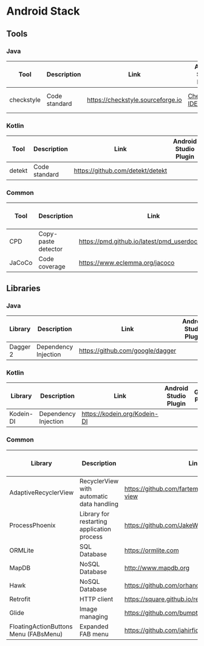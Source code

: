 # Android Stack

## Tools

### Java

| Tool | Description | Link | Android Studio Plugin | Gradle Plugin | Comments |
| --- | --- | --- | --- | --- | --- |
| checkstyle | Code standard | https://checkstyle.sourceforge.io |[CheckStyle-IDEA](https://plugins.jetbrains.com/plugin/1065-checkstyle-idea) | [The Checkstyle Plugin](https://docs.gradle.org/current/userguide/checkstyle_plugin.html) | [Rules](https://github.com/fartem/repository-rules/blob/master/rules/java/checkstyle/checkstyle.xml) |

### Kotlin

| Tool | Description | Link | Android Studio Plugin | Gradle Plugin | Comments |
| --- | --- | --- | --- | --- | --- |
| detekt | Code standard | https://github.com/detekt/detekt | | [io.gitlab.arturbosch.detekt](https://plugins.gradle.org/plugin/io.gitlab.arturbosch.detekt) | [Rules](https://github.com/fartem/repository-rules/blob/master/rules/kotlin/detekt/detect.yml) |

### Common

| Tool | Description | Link | Android Studio Plugin | Gradle Plugin | Comments |
| --- | --- | --- | --- | --- | --- |
| CPD | Copy-paste detector | https://pmd.github.io/latest/pmd_userdocs_cpd.html |
| JaCoCo | Code coverage | https://www.eclemma.org/jacoco |

## Libraries

### Java

| Library | Description | Link | Android Studio Plugin | Gradle Plugin | Comments |
| --- | --- | --- | --- | --- | --- |
| Dagger 2 | Dependency Injection | https://github.com/google/dagger |

### Kotlin

| Library | Description | Link | Android Studio Plugin | Gradle Plugin | Comments |
| --- | --- | --- | --- | --- | --- |
| Kodein-DI | Dependency Injection | https://kodein.org/Kodein-DI |

### Common

| Library | Description | Link | Android Studio Plugin | Gradle Plugin | Comments |
| --- | --- | --- | --- | --- | --- |
| AdaptiveRecyclerView | RecyclerView with automatic data handling | https://github.com/fartem/adaptive-recycler-view |
| ProcessPhoenix | Library for restarting application process | https://github.com/JakeWharton/ProcessPhoenix |
| ORMLite | SQL Database | https://ormlite.com |
| MapDB | NoSQL Database | http://www.mapdb.org |
| Hawk | NoSQL Database | https://github.com/orhanobut/hawk |
| Retrofit | HTTP client | https://square.github.io/retrofit |
| Glide | Image managing | https://github.com/bumptech/glide |
| FloatingActionButtons Menu (FABsMenu) | Expanded FAB menu | https://github.com/jahirfiquitiva/FABsMenu |
